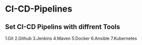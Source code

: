 # CI-CD-Pipelines
## Set CI-CD Pipelins with diffrent Tools
1.Git
2.Github
3.Jenkins
4.Maven
5.Docker
6.Ansible
7.Kubernetes
